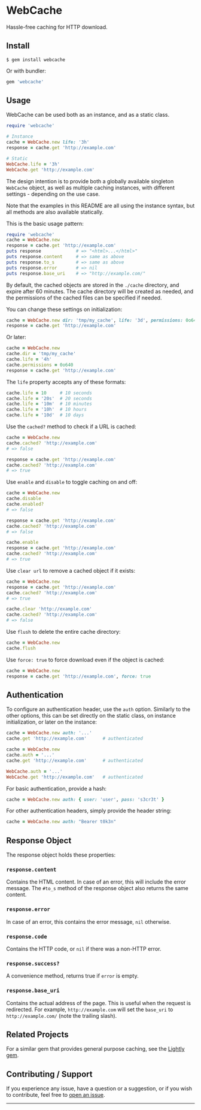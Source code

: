 # WebCache

Hassle-free caching for HTTP download.

## Install

```
$ gem install webcache
```

Or with bundler:

```ruby
gem 'webcache'
```

## Usage

WebCache can be used both as an instance, and as a static class.

```ruby
require 'webcache'

# Instance
cache = WebCache.new life: '3h'
response = cache.get 'http://example.com'

# Static
WebCache.life = '3h'
WebCache.get 'http://example.com'
```

The design intention is to provide both a globally available singleton
`WebCache` object, as well as multiple caching instances, with different
settings - depending on the use case.

Note that the examples in this README are all using the instance syntax, but
all methods are also available statically.

This is the basic usage pattern:

```ruby
require 'webcache'
cache = WebCache.new
response = cache.get 'http://example.com'
puts response             # => "<html>...</html>"
puts response.content     # => same as above
puts response.to_s        # => same as above
puts response.error       # => nil
puts response.base_uri    # => "http://example.com/"
```

By default, the cached objects are stored in the `./cache` directory, and
expire after 60 minutes. The cache directory will be created as needed, and
the permissions of the cached files can be specified if needed.

You can change these settings on initialization:

```ruby
cache = WebCache.new dir: 'tmp/my_cache', life: '3d', permissions: 0o640
response = cache.get 'http://example.com'
```

Or later:

```ruby
cache = WebCache.new
cache.dir = 'tmp/my_cache'
cache.life = '4h'
cache.permissions = 0o640
response = cache.get 'http://example.com'
```

The `life` property accepts any of these formats:

```ruby
cache.life = 10     # 10 seconds
cache.life = '20s'  # 20 seconds
cache.life = '10m'  # 10 minutes
cache.life = '10h'  # 10 hours
cache.life = '10d'  # 10 days
```

Use the `cached?` method to check if a URL is cached:

```ruby
cache = WebCache.new
cache.cached? 'http://example.com'
# => false

response = cache.get 'http://example.com'
cache.cached? 'http://example.com'
# => true
```

Use `enable` and `disable` to toggle caching on and off:

```ruby
cache = WebCache.new
cache.disable
cache.enabled? 
# => false

response = cache.get 'http://example.com'
cache.cached? 'http://example.com'
# => false

cache.enable
response = cache.get 'http://example.com'
cache.cached? 'http://example.com'
# => true
```

Use `clear url` to remove a cached object if it exists:

```ruby
cache = WebCache.new
response = cache.get 'http://example.com'
cache.cached? 'http://example.com'
# => true

cache.clear 'http://example.com'
cache.cached? 'http://example.com'
# => false
```

Use `flush` to delete the entire cache directory:

```ruby
cache = WebCache.new
cache.flush
```

Use `force: true` to force download even if the object is cached:

```ruby
cache = WebCache.new
response = cache.get 'http://example.com', force: true
```

## Authentication

To configure an authentication header, use the `auth` option. Similarly to
the other options, this can be set directly on the static class, on instance
initialization, or later on the instance:

```ruby
cache = WebCache.new auth: '...'
cache.get 'http://example.com'      # authenticated

cache = WebCache.new
cache.auth = '...'
cache.get 'http://example.com'      # authenticated

WebCache.auth = '...'
WebCache.get 'http://example.com'   # authenticated
```

For basic authentication, provide a hash:

```ruby
cache = WebCache.new auth: { user: 'user', pass: 's3cr3t' }
```

For other authentication headers, simply provide the header string:

```ruby
cache = WebCache.new auth: "Bearer t0k3n"
```

## Response Object

The response object holds these properties:

### `response.content`

Contains the HTML content. In case of an error, this will include the
error message. The `#to_s` method of the response object also returns
the same content.

### `response.error`

In case of an error, this contains the error message, `nil` otherwise.

### `response.code`

Contains the HTTP code, or `nil` if there was a non-HTTP error.

### `response.success?`

A convenience method, returns true if `error` is empty.

### `response.base_uri`

Contains the actual address of the page. This is useful when the request
is redirected. For example, `http://example.com` will set the 
`base_uri` to `http://example.com/` (note the trailing slash).

## Related Projects

For a similar gem that provides general purpose caching, see the 
[Lightly gem][lightly].

## Contributing / Support

If you experience any issue, have a question or a suggestion, or if you wish
to contribute, feel free to [open an issue][issues].

---

[lightly]: https://github.com/DannyBen/lightly
[issues]: https://github.com/DannyBen/webcache/issues
